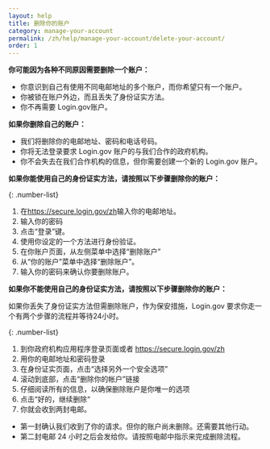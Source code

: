 ```yaml
---
layout: help
title: 删除你的账户
category: manage-your-account
permalink: /zh/help/manage-your-account/delete-your-account/
order: 1
---
```

**你可能因为各种不同原因需要删除一个账户：**

* 你意识到自己有使用不同电邮地址的多个账户，而你希望只有一个账户。
* 你被锁在账户外边，而且丢失了身份证实方法。
* 你不再需要 Login.gov账户。

**如果你删除自己的账户：**

* 我们将删除你的电邮地址、密码和电话号码。
* 你将无法登录要求 Login.gov 账户的与我们合作的政府机构。
* 你不会失去在我们合作机构的信息，但你需要创建一个新的 Login.gov 账户。

**如果你能使用自己的身份证实方法，请按照以下步骤删除你的账户：**

{: .number-list}

1. 在<https://secure.login.gov/zh>输入你的电邮地址。
2. 输入你的密码
3. 点击“登录”键。
4. 使用你设定的一个方法进行身份验证。
5. 在你账户页面，从左侧菜单中选择“删除账户”
6. 从“你的账户”菜单中选择“删除账户”。
7. 输入你的密码来确认你要删除账户。

**如果你不能使用自己的身份证实方法，请按照以下步骤删除你的账户：**

如果你丢失了身份证实方法但需删除账户，作为保安措施，Login.gov 要求你走一个有两个步骤的流程并等待24小时。

{: .number-list}

1. 到你政府机构应用程序登录页面或者 <https://secure.login.gov/zh>
2. 用你的电邮地址和密码登录
3. 在身份证实页面，点击“选择另外一个安全选项”
4. 滚动到底部，点击“删除你的帐户”链接
5. 仔细阅读所有的信息，以确保删除账户是你唯一的选项
6. 点击“好的，继续删除“
7. 你就会收到两封电邮。
* 第一封确认我们收到了你的请求。但你的账户尚未删除。还需要其他行动。
* 第二封电邮 24 小时之后会发给你。请按照电邮中指示来完成删除流程。
